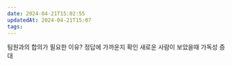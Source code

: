 ```yaml
---
date: 2024-04-21T15:02:55
updatedAt: 2024-04-21T15:07
tags: 
---
```

팀원과의 합의가 필요한 이유?
정답에 가까운지 확인
새로운 사람이 보았을때 가독성 증대